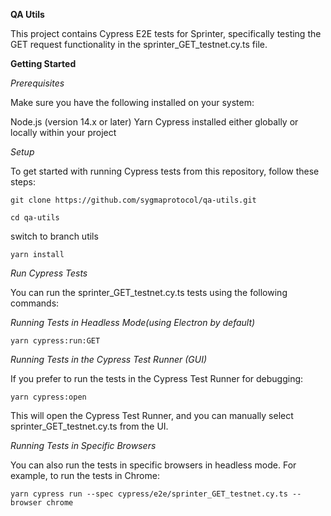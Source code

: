 **QA Utils**

This project contains Cypress E2E tests for Sprinter, specifically testing the GET request functionality in the sprinter_GET_testnet.cy.ts file.

**Getting Started**

*Prerequisites*

Make sure you have the following installed on your system:

Node.js (version 14.x or later)
Yarn
Cypress installed either globally or locally within your project

*Setup*

To get started with running Cypress tests from this repository, follow these steps:
```
git clone https://github.com/sygmaprotocol/qa-utils.git

cd qa-utils 
```
switch to branch utils
```
yarn install
```

*Run Cypress Tests*

You can run the sprinter_GET_testnet.cy.ts tests using the following commands:

*Running Tests in Headless Mode(using Electron by default)*
```
yarn cypress:run:GET
```

*Running Tests in the Cypress Test Runner (GUI)*

If you prefer to run the tests in the Cypress Test Runner for debugging:
```
yarn cypress:open
```

This will open the Cypress Test Runner, and you can manually select sprinter_GET_testnet.cy.ts from the UI.

*Running Tests in Specific Browsers*

You can also run the tests in specific browsers in headless mode. For example, to run the tests in Chrome:
```
yarn cypress run --spec cypress/e2e/sprinter_GET_testnet.cy.ts --browser chrome
```
